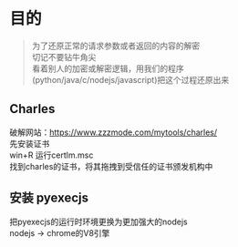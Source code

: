 # 目的
> 为了还原正常的请求参数或者返回的内容的解密  
> 切记不要钻牛角尖  
> 看着别人的加密或解密逻辑，用我们的程序(python/java/c/nodejs/javascript)把这个过程还原出来
## Charles
破解网站：https://www.zzzmode.com/mytools/charles/  
先安装证书  
win+R 运行certlm.msc  
找到charles的证书，将其拖拽到受信任的证书颁发机构中
## 安装 pyexecjs
把pyexecjs的运行时环境更换为更加强大的nodejs  
nodejs -> chrome的V8引擎  
